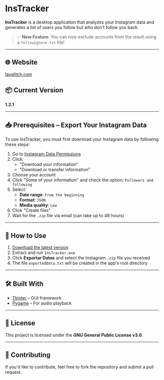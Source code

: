 # InsTracker

**InsTracker** is a desktop application that analyzes your Instagram data and generates a list of users you follow but who don't follow you back.

> ✅ **New Feature**: You can now exclude accounts from the result using a `followignore.txt` file!

---

## 🌐 Website
[lauglitch.com](https://www.lauglitch.com)

## 📦 Current Version
**1.2.1**

---

## 📥 Prerequisites – Export Your Instagram Data

To use InsTracker, you must first download your Instagram data by following these steps:

1. Go to [Instagram Data Permissions](https://accountscenter.instagram.com/info_and_permissions/)
2. Click:
   - "Download your information"
   - "Download or transfer information"
3. Choose your account
4. Click "Some of your information" and check the option: `Followers and following`
5. Select:
   - **Date range**: `From the beginning`
   - **Format**: `JSON`
   - **Media quality**: `Low`
6. Click "Create files"
7. Wait for the `.zip` file via email (can take up to 48 hours)

---

## 🚀 How to Use

1. [Download the latest version](https://lauglitch.itch.io/instracker)
2. Extract and run `InsTracker.exe`
3. Click **Exportar Datos** and select the Instagram `.zip` file you received
4. The file `exportedData.txt` will be created in the app's root directory

---

## 🛠️ Built With

- [Tkinter](https://wiki.python.org/moin/TkInter) – GUI framework
- [Pygame](https://www.pygame.org/news) – For audio playback

---

## 📄 License

This project is licensed under the **GNU General Public License v3.0**.

---

## 🤝 Contributing

If you'd like to contribute, feel free to fork the repository and submit a pull request.


